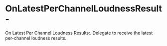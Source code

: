 # OnLatestPerChannelLoudnessResult-

On Latest Per Channel Loudness Results:. Delegate to receive the latest per-channel loudness results.

